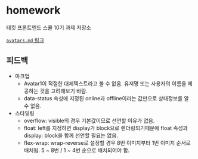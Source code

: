 # homework

테킷 프론트엔드 스쿨 10기 과제 저장소

[`avatars.md` 링크](https://github.com/EraMorgett4/homework/blob/main/avatars/avatars.md)

## 피드백
- 마크업
    - Avatar1이 적절한 대체텍스트라고 볼 수 없음. 유저명 또는 사용자의 이름을 제공하는 것을 고려해보기 바람.
    - data-status 속성에 지정된 online과 offline이라는 값만으로 상태정보를 알 수 없음.
- 스타일링
    - overflow: visible의 경우 기본값이므로 선언할 이유가 없음.
    - float: left를 지정하면 display가 block으로 렌더링되기때문에 float 속성과 display: block을 함께 선언할 필요는 없음.
    - flex-wrap: wrap-reverse로 설정할 경우 8번 이미지부터 1번 이미지 순서로 배치됨. 5 ~ 8번 / 1 ~ 4번 순으로 배치되어야 함.
